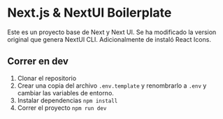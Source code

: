 # Next.js & NextUI Boilerplate
Este es un proyecto base de Next y Next UI. Se ha modificado la version original que genera NextUI CLI.
Adicionalmente de instaló React Icons.


## Correr en dev
1. Clonar el repositorio
2. Crear una copia del archivo ```.env.template``` y renombrarlo a ```.env``` y cambiar las variables de entorno.
3. Instalar dependencias ```npm install```
4. Correr el proyecto ```npm run dev```